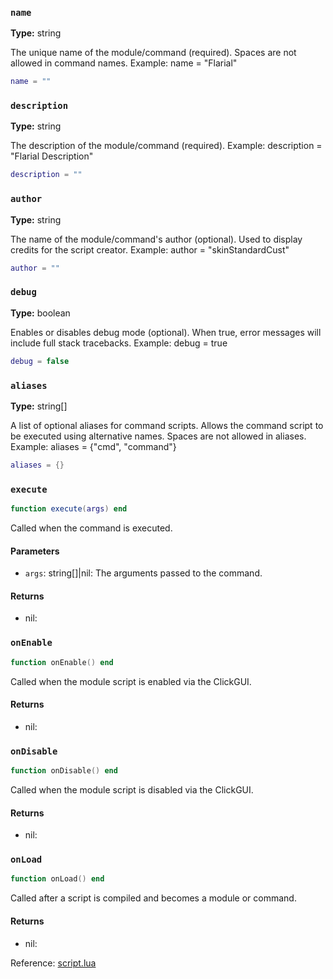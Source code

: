 ### `name`
**Type:** string

The unique name of the module/command (required).
Spaces are not allowed in command names.
Example: name = "Flarial"

```lua
name = ""
```

### `description`
**Type:** string

The description of the module/command (required).
Example: description = "Flarial Description"

```lua
description = ""
```

### `author`
**Type:** string

The name of the module/command's author (optional).
Used to display credits for the script creator.
Example: author = "skinStandardCust"

```lua
author = ""
```

### `debug`
**Type:** boolean

Enables or disables debug mode (optional).
When true, error messages will include full stack tracebacks.
Example: debug = true

```lua
debug = false
```

### `aliases`
**Type:** string[]

A list of optional aliases for command scripts.
Allows the command script to be executed using alternative names.
Spaces are not allowed in aliases.
Example: aliases = {"cmd", "command"}

```lua
aliases = {}
```

### `execute`
```lua
function execute(args) end
```
Called when the command is executed.

#### Parameters
- `args`: string[]|nil: The arguments passed to the command.
#### Returns
- nil: 

### `onEnable`
```lua
function onEnable() end
```
Called when the module script is enabled via the ClickGUI.

#### Returns
- nil: 

### `onDisable`
```lua
function onDisable() end
```
Called when the module script is disabled via the ClickGUI.

#### Returns
- nil: 

### `onLoad`
```lua
function onLoad() end
```
Called after a script is compiled and becomes a module or command.

#### Returns
- nil:

Reference: [script.lua](https://github.com/flarialmc/scripting-wiki/tree/main/autocomplete/script.lua)